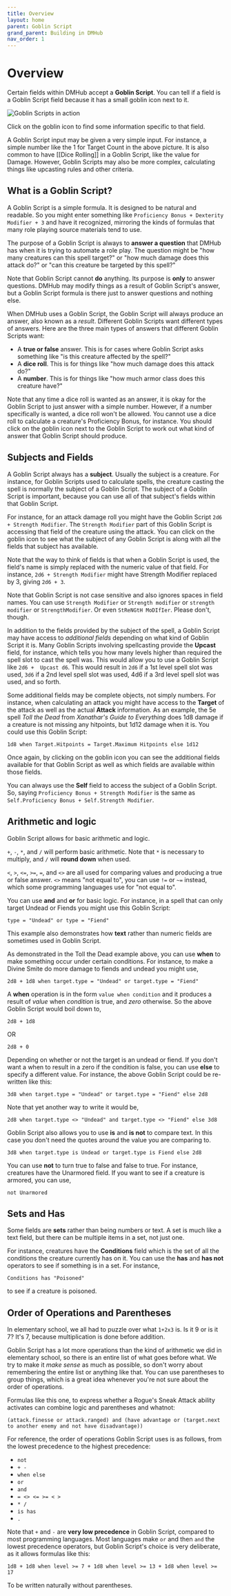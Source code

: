 ```yaml
---
title: Overview
layout: home
parent: Goblin Script
grand_parent: Building in DMHub
nav_order: 1
---
```


# Overview

Certain fields within DMHub accept a **Goblin Script**. You can tell if a field is a Goblin Script field because it has a small goblin icon next to it.

![Goblin Scripts in action](https://cdn.discordapp.com/attachments/785947581331013632/995508827988434984/unknown.png)

Click on the goblin icon to find some information specific to that field.

A Goblin Script input may be given a very simple input. For instance, a simple number like the 1 for Target Count in the above picture. It is also common to have [[Dice Rolling]] in a Goblin Script, like the value for Damage. However, Goblin Scripts may also be more complex, calculating things like upcasting  rules and other criteria.

## What is a Goblin Script?

A Goblin Script is a simple formula. It is designed to be natural and readable. So you might enter something like `Proficiency Bonus + Dexterity Modifier + 3` and have it recognized, mirroring the kinds of formulas that many role playing source materials tend to use.

The purpose of a Goblin Script is always to **answer a question** that DMHub has when it is trying to automate a role play. The question might be "how many creatures can this spell target?" or "how much damage does this attack do?" or "can this creature be targeted by this spell?"

Note that Goblin Script cannot **do** anything. Its purpose is **only** to answer questions. DMHub may modify things as a result of Goblin Script's answer, but a Goblin Script formula is there just to answer questions and nothing else.

When DMHub uses a Goblin Script, the Goblin Script will always produce an answer, also known as a _result_. Different Goblin Scripts want different types of answers. Here are the three main types of answers that different Goblin Scripts want:

- A **true or false** answer. This is for cases where Goblin Script asks something like "is this creature affected by the spell?"
- A **dice roll**. This is for things like "how much damage does this attack do?"
- A **number**. This is for things like "how much armor class does this creature have?"

Note that any time a dice roll is wanted as an answer, it is okay for the Goblin Script to just answer with a simple number. However, if a number specifically is wanted, a dice roll won't be allowed. You cannot use a dice roll to calculate a creature's Proficiency Bonus, for instance. You should click on the goblin icon next to the Goblin Script to work out what kind of answer that Goblin Script should produce.

## Subjects and Fields

A Goblin Script always has a **subject**. Usually the subject is a creature. For instance, for Goblin Scripts used to calculate spells, the creature casting the spell is normally the subject of a Goblin Script. The subject of a Goblin Script is important, because you can use all of that subject's fields within that Goblin Script.

For instance, for an attack damage roll you might have the Goblin Script `2d6 + Strength Modifier`. The `Strength Modifier` part of this Goblin Script is accessing that field of the creature using the attack. You can click on the goblin icon to see what the subject of any Goblin Script is along with all the fields that subject has available.

Note that the way to think of fields is that when a Goblin Script is used, the field's name is simply replaced with the numeric value of that field. For instance, `2d6 + Strength Modifier` might have Strength Modifier replaced by 3, giving `2d6 + 3`.

Note that Goblin Script is not case sensitive and also ignores spaces in field names. You can use `Strength Modifier` or `Strength modifier` or `strength modifier` or `StrengthModifier`. Or even `StReNGtH MoDIfIer`. Please don't, though.

In addition to the fields provided by the subject of the spell, a Goblin Script may have access to *additional fields* depending on what kind of Goblin Script it is. Many Goblin Scripts involving spellcasting provide the **Upcast** field, for instance, which tells you how many levels higher than required the spell slot to cast the spell was. This would allow you to use a Goblin Script like `2d6 +  Upcast d6`. This would result in `2d6` if a 1st level spell slot was used, `3d6` if a 2nd level spell slot was used, 4d6 if a 3rd level spell slot was used, and so forth.

Some additional fields may be complete objects, not simply numbers. For instance, when calculating an attack you might have access to the **Target** of the attack as well as the actual **Attack** information. As an example, the 5e spell *Toll the Dead* from *Xanathar's Guide to Everything* does 1d8 damage if a creature is not missing any hitpoints, but 1d12 damage when it is. You could use this Goblin Script:

```
1d8 when Target.Hitpoints = Target.Maximum Hitpoints else 1d12
```

Once again, by clicking on the goblin icon you can see the additional fields available for that Goblin Script as well as which fields are available within those fields.

You can always use the **Self** field to access the subject of a Goblin Script. So, saying `Proficiency Bonus + Strength Modifier` is the same as `Self.Proficiency Bonus + Self.Strength Modifier`.

## Arithmetic and logic

Goblin Script allows for basic arithmetic and logic.

`+`, `-`, `*`, and `/` will perform basic arithmetic. Note that `*` is necessary to multiply, and `/` will **round down** when used. 

`<`, `>`, `<=`, `>=`, `=`, and `<>` are all used for comparing values and producing a true or false answer. `<>` means "not equal to", you can use `!=` or `~=` instead, which some programming languages use for "not equal to".

You can use **and** and **or** for basic logic. For instance, in a spell that can only target Undead or Fiends you might use this Goblin Script:

```
type = "Undead" or type = "Fiend"
```

This example also demonstrates how **text** rather than numeric fields are sometimes used in Goblin Script.

As demonstrated in the Toll the Dead example above, you can use **when** to make something occur under certain conditions. For instance, to make a Divine Smite do more damage to fiends and undead you might use,

```
2d8 + 1d8 when target.type = "Undead" or target.type = "Fiend"
```

A **when** operation is in the form `value when condition` and it produces a result of *value* when *condition* is true, and *zero* otherwise. So the above Goblin Script would boil down to,

```
2d8 + 1d8
```

OR

```
2d8 + 0
```

Depending on whether or not the target is an undead or fiend. If you don't want a when to result in a zero if the condition is false, you can use **else** to specify a different value. For instance, the above Goblin Script could be re-written like this:

```
3d8 when target.type = "Undead" or target.type = "Fiend" else 2d8
```

Note that yet another way to write it would be,

```
2d8 when target.type <> "Undead" and target.type <> "Fiend" else 3d8
```

Goblin Script also allows you to use **is** and **is not** to compare text. In this case you don't need the quotes around the value you are comparing to.

```
3d8 when target.type is Undead or target.type is Fiend else 2d8
```

You can use **not** to turn true to false and false to true. For instance, creatures have the Unarmored field. If you want to see if a creature is armored, you can use,

```
not Unarmored
```

## Sets and Has

Some fields are **sets** rather than being numbers or text. A set is much like a text field, but there can be multiple items in a set, not just one.

For instance, creatures have the **Conditions** field which is the set of all the conditions the creature currently has on it. You can use the **has** and **has not** operators to see if something is in a set. For instance,

```
Conditions has "Poisoned"
```

to see if a creature is poisoned.

## Order of Operations and Parentheses

In elementary school, we all had to puzzle over what `1+2x3` is. Is it 9 or is it 7? It's 7, because multiplication is done before addition.

Goblin Script has a lot more operations than the kind of arithmetic we did in elementary school, so there is an entire list of what goes before what. We try to make it *make sense* as much as possible, so don't worry about remembering the entire list or anything like that. You can use parentheses to group things, which is a great idea whenever you're not sure about the order of operations.

Formulas like this one, to express whether a Rogue's Sneak Attack ability activates can combine logic and parentheses and whatnot:

```(attack.finesse or attack.ranged) and (have advantage or (target.next to another enemy and not have disadvantage))```

For reference, the order of operations Goblin Script uses is as follows, from the lowest precedence to the highest precedence:

- `not`
- `+ -`
- `when else`
- `or`
- `and`
- `= <> <= >= < >`
- `* /`
- `is has`
- `.`

Note that `+` and `-` are **very low precedence** in Goblin Script, compared to most programming languages. Most languages make `or` and then `and` the lowest precedence operators, but Goblin Script's choice is very deliberate, as it allows formulas like this:

```
1d8 + 1d8 when level >= 7 + 1d8 when level >= 13 + 1d8 when level >= 17
```

To be written naturally without parentheses.
